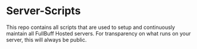 # Server-Scripts

This repo contains all scripts that are used to setup and continuously maintain all FullBuff Hosted servers.
For transparency on what runs on your server, this will always be public.
